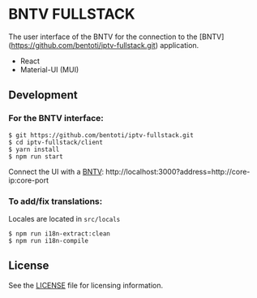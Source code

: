 # BNTV FULLSTACK

The user interface of the BNTV for the connection to the [BNTV] (https://github.com/bentoti/iptv-fullstack.git) application.

- React
- Material-UI (MUI)

## Development

### For the BNTV interface:

```
$ git https://github.com/bentoti/iptv-fullstack.git
$ cd iptv-fullstack/client
$ yarn install
$ npm run start
```

Connect the UI with a [BNTV](https://github.com/bentoti/iptv-fullstack.git):
http://localhost:3000?address=http://core-ip:core-port

### To add/fix translations:
Locales are located in `src/locals`
```
$ npm run i18n-extract:clean
$ npm run i18n-compile
```

## License
See the [LICENSE](./LICENSE) file for licensing information.
